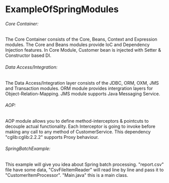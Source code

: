 # ExampleOfSpringModules

###### Core Container:
The Core Container consists of the Core, Beans, Context and Expression modules.
The Core and Beans modules provide IoC and Dependency Injection features.
In Core Module, Customer bean is injected with Setter & Constructor based DI.

###### Data Access/Integration:
The Data Access/Integration layer consists of the JDBC, ORM, OXM, JMS and Transaction modules.
ORM module provides intergration layers for Object-Relation-Mapping.
JMS module supports Java Messaging Service.

###### AOP:
AOP module allows you to define method-interceptors & pointcuts to decouple actual functionality.
Each Interceptor is going to invoke before making any call to any method of CustomerService.
This dependency "cglib:cglib:2.2.2" supports Proxy behaviour.

###### SpringBatchExample:
This example will give you idea about Spring batch processing.
"report.csv" file have some data, "CsvFileItemReader" will read line by line and pass it to "CustomerItemProcessor".
"Main.java" this is a main class.
